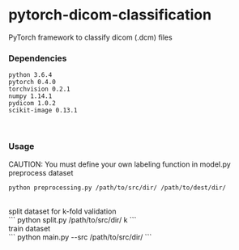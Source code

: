 # pytorch-dicom-classification
PyTorch framework to classify dicom (.dcm) files 
<br>

### Dependencies
```
python 3.6.4
pytorch 0.4.0
torchvision 0.2.1
numpy 1.14.1
pydicom 1.0.2
scikit-image 0.13.1
```
<br>


### Usage
CAUTION: You must define your own labeling function in model.py
<br>
preprocess dataset
<br>
```
python preprocessing.py /path/to/src/dir/ /path/to/dest/dir/
```
<br>
split dataset for k-fold validation
<br>
```
python split.py /path/to/src/dir/ k
```
<br>
train dataset
<br>
```
python main.py --src /path/to/src/dir/
```
<br>
